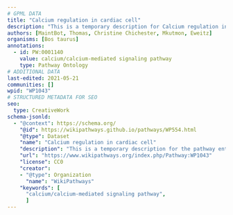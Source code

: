 ```yaml
---
# GPML DATA
title: "Calcium regulation in cardiac cell"
description: "This is a temporary description for Calcium regulation in cardiac cell"
authors: [MaintBot, Thomas, Christine Chichester, Mkutmon, Eweitz]
organisms: [Bos taurus]
annotations:
  - id: PW:0001140
    value: calcium/calcium-mediated signaling pathway
    type: Pathway Ontology
# ADDITIONAL DATA
last-edited: 2021-05-21
communities: []
wpid: "WP1043"
# STRUCTURED METADATA FOR SEO
seo:
  type: CreativeWork
schema-jsonld:
  - "@context": https://schema.org/
    "@id": https://wikipathways.github.io/pathways/WP554.html
    "@type": Dataset
    "name": "Calcium regulation in cardiac cell"
    "description": "This is a temporary description for the pathway entitled: Calcium regulation in cardiac cell"
    "url": "https://www.wikipathways.org/index.php/Pathway:WP1043"
    "license": CC0
    "creator":
    - "@type": Organization
      "name": "WikiPathways"
    "keywords": [
      "calcium/calcium-mediated signaling pathway",
      ]
---
```

